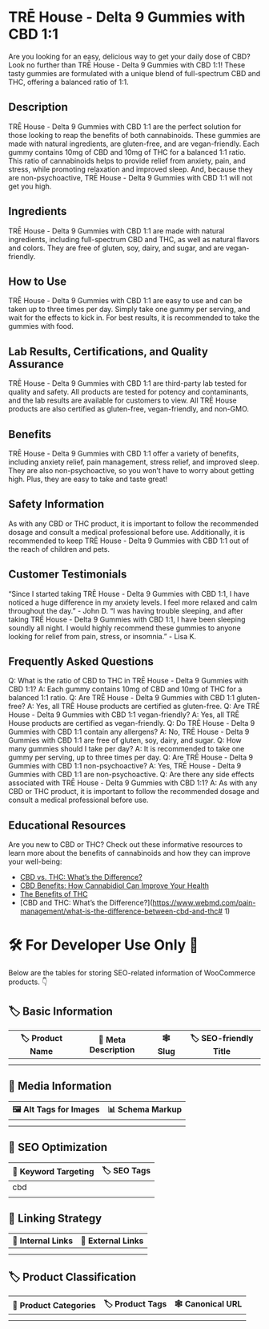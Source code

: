 # TRĒ House - Delta 9 Gummies with CBD 1:1
Are you looking for an easy, delicious way to get your daily dose of CBD? Look no further than TRĒ House - Delta 9 Gummies with CBD 1:1! These tasty gummies are formulated with a unique blend of full-spectrum CBD and THC, offering a balanced ratio of 1:1. 
## Description
TRĒ House - Delta 9 Gummies with CBD 1:1 are the perfect solution for those looking to reap the benefits of both cannabinoids. These gummies are made with natural ingredients, are gluten-free, and are vegan-friendly. 
Each gummy contains 10mg of CBD and 10mg of THC for a balanced 1:1 ratio. This ratio of cannabinoids helps to provide relief from anxiety, pain, and stress, while promoting relaxation and improved sleep. And, because they are non-psychoactive, TRĒ House - Delta 9 Gummies with CBD 1:1 will not get you high. 
## Ingredients
TRĒ House - Delta 9 Gummies with CBD 1:1 are made with natural ingredients, including full-spectrum CBD and THC, as well as natural flavors and colors. They are free of gluten, soy, dairy, and sugar, and are vegan-friendly. 
## How to Use
TRĒ House - Delta 9 Gummies with CBD 1:1 are easy to use and can be taken up to three times per day. Simply take one gummy per serving, and wait for the effects to kick in. For best results, it is recommended to take the gummies with food. 
## Lab Results, Certifications, and Quality Assurance
TRĒ House - Delta 9 Gummies with CBD 1:1 are third-party lab tested for quality and safety. All products are tested for potency and contaminants, and the lab results are available for customers to view. All TRĒ House products are also certified as gluten-free, vegan-friendly, and non-GMO. 
## Benefits
TRĒ House - Delta 9 Gummies with CBD 1:1 offer a variety of benefits, including anxiety relief, pain management, stress relief, and improved sleep. They are also non-psychoactive, so you won’t have to worry about getting high. Plus, they are easy to take and taste great! 
## Safety Information
As with any CBD or THC product, it is important to follow the recommended dosage and consult a medical professional before use. Additionally, it is recommended to keep TRĒ House - Delta 9 Gummies with CBD 1:1 out of the reach of children and pets. 
## Customer Testimonials
“Since I started taking TRĒ House - Delta 9 Gummies with CBD 1:1, I have noticed a huge difference in my anxiety levels. I feel more relaxed and calm throughout the day.” - John D. 
“I was having trouble sleeping, and after taking TRĒ House - Delta 9 Gummies with CBD 1:1, I have been sleeping soundly all night. I would highly recommend these gummies to anyone looking for relief from pain, stress, or insomnia.” - Lisa K. 
## Frequently Asked Questions
Q: What is the ratio of CBD to THC in TRĒ House - Delta 9 Gummies with CBD 1:1?
A: Each gummy contains 10mg of CBD and 10mg of THC for a balanced 1:1 ratio. 
Q: Are TRĒ House - Delta 9 Gummies with CBD 1:1 gluten-free?
A: Yes, all TRĒ House products are certified as gluten-free. 
Q: Are TRĒ House - Delta 9 Gummies with CBD 1:1 vegan-friendly?
A: Yes, all TRĒ House products are certified as vegan-friendly. 
Q: Do TRĒ House - Delta 9 Gummies with CBD 1:1 contain any allergens?
A: No, TRĒ House - Delta 9 Gummies with CBD 1:1 are free of gluten, soy, dairy, and sugar. 
Q: How many gummies should I take per day?
A: It is recommended to take one gummy per serving, up to three times per day. 
Q: Are TRĒ House - Delta 9 Gummies with CBD 1:1 non-psychoactive?
A: Yes, TRĒ House - Delta 9 Gummies with CBD 1:1 are non-psychoactive. 
Q: Are there any side effects associated with TRĒ House - Delta 9 Gummies with CBD 1:1?
A: As with any CBD or THC product, it is important to follow the recommended dosage and consult a medical professional before use. 
## Educational Resources 
Are you new to CBD or THC? Check out these informative resources to learn more about the benefits of cannabinoids and how they can improve your well-being: 
- [CBD vs. THC: What’s the Difference?](https://www.projectcbd.org/cbd-101/cbd-thc-difference) 
- [CBD Benefits: How Cannabidiol Can Improve Your Health](https://www.healthline.com/health/cbd-benefits)
- [The Benefits of THC](https://www.leafly.com/news/cannabis-101/what-are-the-benefits-of-thc) 
- [CBD and THC: What’s the Difference?](https://www.webmd.com/pain-management/what-is-the-difference-between-cbd-and-thc# 1)
# 🛠️ For Developer Use Only 🔐

Below are the tables for storing SEO-related information of WooCommerce products. 👇

## 🏷️ Basic Information 

| 🏷️ Product Name | 📝 Meta Description | 🕸️ Slug | 🏷️ SEO-friendly Title |
| -------------- | ------------------ | ------ | ---------------------- |
|                |                    |        |                        |
|                |                    |        |                        |

## 📸 Media Information

| 🖼️ Alt Tags for Images | 📊 Schema Markup |
| --------------------- | --------------- |
|                       |                 |
|                       |                 |

## 🔎 SEO Optimization

| 🎯 Keyword Targeting | 🏷️ SEO Tags |
| ------------------- | ---------- |
|  cbd                |            |
|                     |            |

## 🔗 Linking Strategy 

| 🔗 Internal Links | 🔗 External Links |
| ---------------- | ---------------- |
|                  |                  |
|                  |                  |

## 🏷️ Product Classification 

| 📂 Product Categories | 🏷️ Product Tags | 🕸️ Canonical URL |
| ------------------ | ------------ | ------------- |
|                    |              |               |
|                    |              |               |
